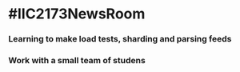#IIC2173NewsRoom
===============

### Learning to make load tests, sharding and parsing feeds

### Work with a small team of studens

